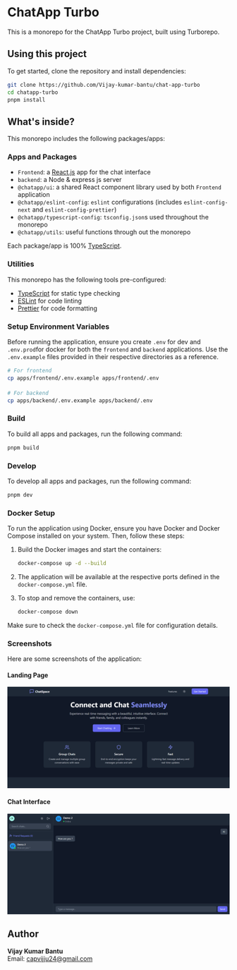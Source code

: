 # ChatApp Turbo

This is a monorepo for the ChatApp Turbo project, built using Turborepo.

## Using this project

To get started, clone the repository and install dependencies:

```sh
git clone https://github.com/Vijay-kumar-bantu/chat-app-turbo
cd chatapp-turbo
pnpm install
```

## What's inside?

This monorepo includes the following packages/apps:

### Apps and Packages

- `Frontend`: a [React.js](https://reactjs.org/) app for the chat interface
- `backend`: a Node & express js server
- `@chatapp/ui`: a shared React component library used by both `Frontend` application
- `@chatapp/eslint-config`: `eslint` configurations (includes `eslint-config-next` and `eslint-config-prettier`)
- `@chatapp/typescript-config`: `tsconfig.json`s used throughout the monorepo
- `@chatapp/utils`: useful functions through out the monorepo

Each package/app is 100% [TypeScript](https://www.typescriptlang.org/).

### Utilities

This monorepo has the following tools pre-configured:

- [TypeScript](https://www.typescriptlang.org/) for static type checking
- [ESLint](https://eslint.org/) for code linting
- [Prettier](https://prettier.io) for code formatting

### Setup Environment Variables

Before running the application, ensure you create `.env` for dev and `.env.prod`for docker for both the `frontend` and `backend` applications. Use the `.env.example` files provided in their respective directories as a reference.

```sh
# For frontend
cp apps/frontend/.env.example apps/frontend/.env

# For backend
cp apps/backend/.env.example apps/backend/.env
```

### Build

To build all apps and packages, run the following command:

```sh
pnpm build
```

### Develop

To develop all apps and packages, run the following command:

```sh
pnpm dev
```

### Docker Setup

To run the application using Docker, ensure you have Docker and Docker Compose installed on your system. Then, follow these steps:

1. Build the Docker images and start the containers:

   ```sh
   docker-compose up -d --build
   ```

2. The application will be available at the respective ports defined in the `docker-compose.yml` file.

3. To stop and remove the containers, use:

   ```sh
   docker-compose down
   ```

Make sure to check the `docker-compose.yml` file for configuration details.

### Screenshots

Here are some screenshots of the application:

#### Landing Page

![Landing Page](./assets/chat-app-landing.png)

#### Chat Interface

![Chat Interface](./assets/chat-app-chat.png)

## Author

**Vijay Kumar Bantu**  
Email: [capvijju24@gmail.com](mailto:capvijju24@gmail.com)
